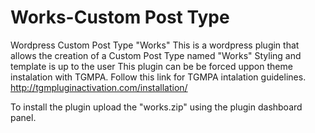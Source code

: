 # Works-Custom Post Type
Wordpress Custom Post Type "Works"
This is a wordpress plugin that allows the creation of a Custom Post Type named "Works" 
Styling and template is up to the user
This plugin can be be forced uppon theme instalation with TGMPA.
Follow this link for TGMPA intalation guidelines.
http://tgmpluginactivation.com/installation/

To install the plugin upload the "works.zip" using the plugin dashboard panel.


